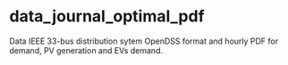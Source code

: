 # data_journal_optimal_pdf
Data IEEE 33-bus distribution sytem OpenDSS format and hourly PDF for demand, PV generation and EVs demand.

